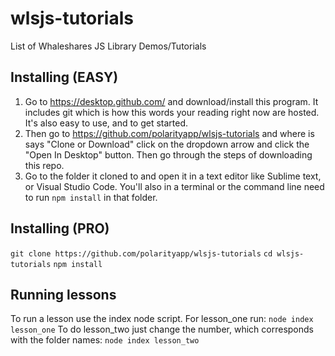 # wlsjs-tutorials
List of Whaleshares JS Library Demos/Tutorials

## Installing (EASY)
1. Go to https://desktop.github.com/ and download/install this program. It includes git which is how this words your reading right now are hosted. It's also easy to use, and to get started. 
2. Then go to https://github.com/polarityapp/wlsjs-tutorials and where is says "Clone or Download" click on the dropdown arrow and click the "Open In Desktop" button. Then go through the steps of downloading this repo.
3. Go to the folder it cloned to and open it in a text editor like Sublime text, or Visual Studio Code. You'll also in a terminal or the command line need to run
```npm install``` in that folder.

## Installing (PRO)
```git clone https://github.com/polarityapp/wlsjs-tutorials```
```cd wlsjs-tutorials```
```npm install```

## Running lessons
To run a lesson use the index node script. For lesson_one run:
```node index lesson_one```
To do lesson_two just change the number, which corresponds with the folder names:
```node index lesson_two```